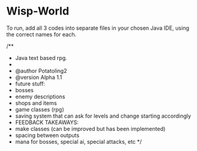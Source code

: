 # Wisp-World
To run, add all 3 codes into separate files in your chosen Java IDE, using the correct names for each.

/**
 * Java text based rpg.
 *
 * @author Potatoling2
 * @version Alpha 1.1
 * future stuff:
 * bosses
 * enemy descriptions
 * shops and items
 * game classes (rpg)   
 * saving system that can ask for levels and change starting accordingly
 * FEEDBACK TAKEAWAYS:
 * make classes (can be improved but has been implemented)
 * spacing between outputs 
 * mana for bosses, special ai, special attacks, etc 
 */
